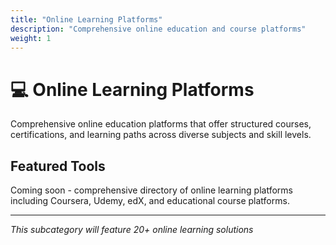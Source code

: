 ```yaml
---
title: "Online Learning Platforms"
description: "Comprehensive online education and course platforms"
weight: 1
---
```


# 💻 Online Learning Platforms

Comprehensive online education platforms that offer structured courses, certifications, and learning paths across diverse subjects and skill levels.

## Featured Tools

Coming soon - comprehensive directory of online learning platforms including Coursera, Udemy, edX, and educational course platforms.

---

*This subcategory will feature 20+ online learning solutions*